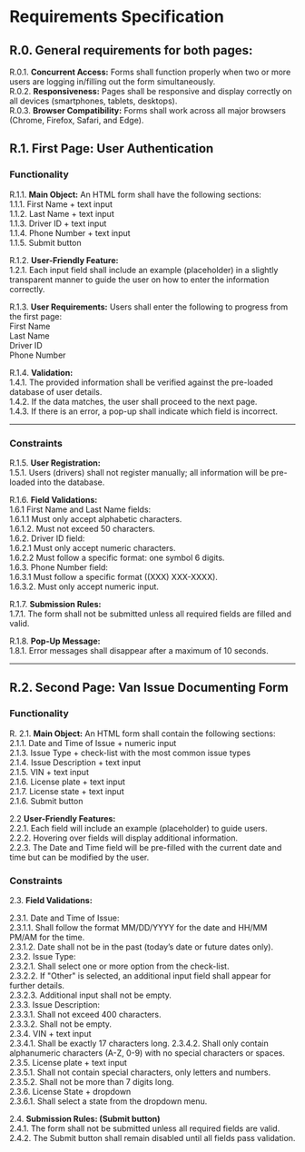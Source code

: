 # Requirements Specification

## R.0.   General requirements for both pages:   
R.0.1. **Concurrent Access:**  Forms shall function properly when two or more users are logging in/filling out the form simultaneously.  
R.0.2. **Responsiveness:** Pages shall be responsive and display correctly on all devices (smartphones, tablets, desktops).  
R.0.3. **Browser Compatibility:**  Forms shall work across all major browsers (Chrome, Firefox, Safari, and Edge).  

## R.1. First Page: User Authentication  

### Functionality
R.1.1. **Main Object:** An HTML form shall have the following sections:  
        1.1.1. First Name + text input   
        1.1.2. Last Name   + text input  
        1.1.3. Driver ID + text input  
        1.1.4. Phone Number + text input  
        1.1.5. Submit button  

R.1.2. **User-Friendly Feature:**  
    1.2.1. Each input field shall include an example (placeholder) in a slightly transparent manner to guide the user on how to enter the information correctly.  

R.1.3. **User Requirements:**  Users shall enter the following to progress from the first page:   
      First Name    
      Last Name  
      Driver ID  
      Phone Number  

R.1.4. **Validation:**     
   1.4.1. The provided information shall be verified against the pre-loaded database of user details.  
   1.4.2. If the data matches, the user shall proceed to the next page.  
   1.4.3. If there is an error, a pop-up shall indicate which field is incorrect.  


---


### Constraints

R.1.5. **User Registration:**    
    1.5.1. Users (drivers) shall not register manually; all information will be pre-loaded into the database.  

R.1.6. **Field Validations:**  
      1.6.1 First Name and Last Name fields:   
      1.6.1.1 Must only accept alphabetic characters.  
      1.6.1.2. Must not exceed 50 characters.  
      1.6.2. Driver ID field:        
      1.6.2.1 Must only accept numeric characters.  
      1.6.2.2 Must follow a specific format: one symbol 6 digits.  
      1.6.3. Phone Number field:       
      1.6.3.1 Must follow a specific format ((XXX) XXX-XXXX).  
      1.6.3.2. Must only accept numeric input.  

R.1.7. **Submission Rules:**  
    1.7.1. The form shall not be submitted unless all required fields are filled and valid.  

R.1.8. **Pop-Up Message:**  
    1.8.1. Error messages shall disappear after a maximum of 10 seconds.  

---

## R.2. Second Page: Van Issue Documenting Form

### Functionality

R. 2.1. **Main Object:** An HTML form shall contain the following sections:  
      2.1.1. Date and Time of Issue + numeric input  
      2.1.3. Issue Type + check-list with the most common issue types  
      2.1.4. Issue Description + text input  
      2.1.5. VIN + text input  
      2.1.6. License plate + text input  
      2.1.7. License state + text input  
      2.1.6. Submit button  

2.2 **User-Friendly Features:**  
   2.2.1. Each field will include an example (placeholder) to guide users.  
   2.2.2. Hovering over fields will display additional information.  
   2.2.3. The Date and Time field will be pre-filled with the current date and time but can be modified by the user.  

### Constraints

2.3. **Field Validations:**  

2.3.1. Date and Time of Issue:  
      2.3.1.1. Shall follow the format MM/DD/YYYY for the date and HH/MM PM/AM for the time.  
      2.3.1.2. Date shall not be in the past (today’s date or future dates only).       
2.3.2. Issue Type:  
     2.3.2.1. Shall select one or more option from the check-list.  
     2.3.2.2. If "Other" is selected, an additional input field shall appear for further details.  
     2.3.2.3. Additional input shall not be empty.  
2.3.3. Issue Description:  
     2.3.3.1. Shall not exceed 400 characters.  
     2.3.3.2. Shall not be empty.  
2.3.4. VIN + text input  
     2.3.4.1. Shall be exactly 17 characters long. 
     2.3.4.2. Shall only contain alphanumeric characters (A-Z, 0-9) with no special characters or spaces.  
2.3.5. License plate + text input  
     2.3.5.1. Shall not contain special characters, only letters and numbers.  
     2.3.5.2. Shall not be more than 7 digits long.  
2.3.6. License State + dropdown  
     2.3.6.1. Shall select a state from the dropdown menu.  
     
2.4. **Submission Rules: (Submit button)**  
   2.4.1. The form shall not be submitted unless all required fields are valid.  
   2.4.2. The Submit button shall remain disabled until all fields pass validation. 
